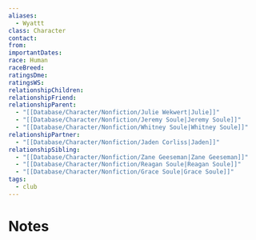 ```yaml
---
aliases:
  - Wyattt
class: Character
contact: 
from: 
importantDates: 
race: Human
raceBreed: 
ratingsDme: 
ratingsWS: 
relationshipChildren: 
relationshipFriend: 
relationshipParent:
  - "[[Database/Character/Nonfiction/Julie Wekwert|Julie]]"
  - "[[Database/Character/Nonfiction/Jeremy Soule|Jeremy Soule]]"
  - "[[Database/Character/Nonfiction/Whitney Soule|Whitney Soule]]"
relationshipPartner:
  - "[[Database/Character/Nonfiction/Jaden Corliss|Jaden]]"
relationshipSibling:
  - "[[Database/Character/Nonfiction/Zane Geeseman|Zane Geeseman]]"
  - "[[Database/Character/Nonfiction/Reagan Soule|Reagan Soule]]"
  - "[[Database/Character/Nonfiction/Grace Soule|Grace Soule]]"
tags:
  - club
---
```

# Notes